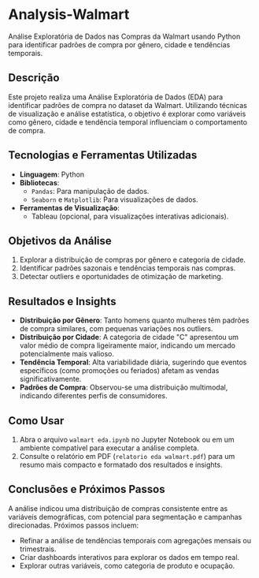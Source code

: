 # Analysis-Walmart

Análise Exploratória de Dados nas Compras da Walmart usando Python para identificar padrões de compra por gênero, cidade e tendências temporais.

## Descrição

Este projeto realiza uma Análise Exploratória de Dados (EDA) para identificar padrões de compra no dataset da Walmart. Utilizando técnicas de visualização e análise estatística, o objetivo é explorar como variáveis como gênero, cidade e tendência temporal influenciam o comportamento de compra.

## Tecnologias e Ferramentas Utilizadas

- **Linguagem**: Python
- **Bibliotecas**:
  - `Pandas`: Para manipulação de dados.
  - `Seaborn` e `Matplotlib`: Para visualizações de dados.
- **Ferramentas de Visualização**:
  - Tableau (opcional, para visualizações interativas adicionais).

## Objetivos da Análise

1. Explorar a distribuição de compras por gênero e categoria de cidade.
2. Identificar padrões sazonais e tendências temporais nas compras.
3. Detectar outliers e oportunidades de otimização de marketing.

## Resultados e Insights

- **Distribuição por Gênero**: Tanto homens quanto mulheres têm padrões de compra similares, com pequenas variações nos outliers.
- **Distribuição por Cidade**: A categoria de cidade "C" apresentou um valor médio de compra ligeiramente maior, indicando um mercado potencialmente mais valioso.
- **Tendência Temporal**: Alta variabilidade diária, sugerindo que eventos específicos (como promoções ou feriados) afetam as vendas significativamente.
- **Padrões de Compra**: Observou-se uma distribuição multimodal, indicando diferentes perfis de consumidores.

## Como Usar

1. Abra o arquivo `walmart eda.ipynb` no Jupyter Notebook ou em um ambiente compatível para executar a análise completa.
2. Consulte o relatório em PDF (`relatorio eda walmart.pdf`) para um resumo mais compacto e formatado dos resultados e insights.

## Conclusões e Próximos Passos

A análise indicou uma distribuição de compras consistente entre as variáveis demográficas, com potencial para segmentação e campanhas direcionadas. Próximos passos incluem:

- Refinar a análise de tendências temporais com agregações mensais ou trimestrais.
- Criar dashboards interativos para explorar os dados em tempo real.
- Explorar outras variáveis, como categoria de produto e ocupação.

